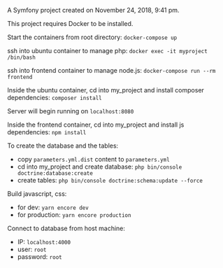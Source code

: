 A Symfony project created on November 24, 2018, 9:41 pm.

This project requires Docker to be installed.

Start the containers from root directory: `docker-compose up`

ssh into ubuntu container to manage php: `docker exec -it myproject /bin/bash`

ssh into frontend container to manage node.js: `docker-compose run --rm frontend`

Inside the ubuntu container, cd into my_project and install composer dependencies: `composer install`

Server will begin running on `localhost:8080`

Inside the frontend container, cd into my_project and install js dependencies: `npm install`

To create the database and the tables:
* copy `parameters.yml.dist` content to `parameters.yml`
* cd into my_project and create database: `php bin/console doctrine:database:create`
* create tables: `php bin/console doctrine:schema:update --force`

Build javascript, css:
* for dev: `yarn encore dev`
* for production: `yarn encore production`

Connect to database from host machine:
* IP: `localhost:4000`
* user: `root`
* password: `root`

